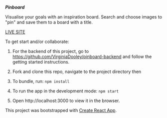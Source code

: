 ***Pinboard***

Visualise your goals with an inspiration board. Search and choose images to "pin" and save them to a board with a title.

[LIVE SITE](https://pinboard-git-master-virginiadooleys-projects.vercel.app/)

To get start and/or collaborate:

 1) For the backend of this project, go to https://github.com/VirginiaDooley/pinboard-backend and follow the getting started instructions.

 2) Fork and clone this repo, navigate to the project directory then

 3) To bundle, run: ```npm install```

 4) To run the app in the development mode: ```npm start```

 5) Open http://localhost:3000 to view it in the browser.

This project was bootstrapped with [Create React App](https://github.com/facebook/create-react-app).
